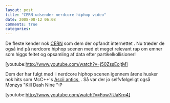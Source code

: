 ```yaml
---
layout: post
title: "CERN udsender nerdcore hiphop video"
date: 2008-08-12 06:08
comments: true 
categories: 
---
```

De fleste kender nok <a href="http://public.web.cern.ch/Public/Welcome.html" title="CERN">CERN</a> som dem der opfandt internettet . Nu træder de også ind på nerdcore hiphop scenen med et meget relevant rap om emner som higgs feltet og opsamling af data efter partikelkollisioner!

[youtube:http://www.youtube.com/watch?v=j50ZssEojtM]

Dem der har fulgt med  i nerdcore hiphop scenen igennem årene husker nok hits som McC++'s <a href="http://www.cs.purdue.edu/homes/anavabi/mp3/MC%20Plus+%20-%20Chip%20Hop%20-%20Ascii%20Antics.mp3">Ascii antics </a> . Så var der jo selfvfølgeligt også Monzys "Kill Dash Nine ":P

[youtube:http://www.youtube.com/watch?v=Fow7iUaKrq4] 